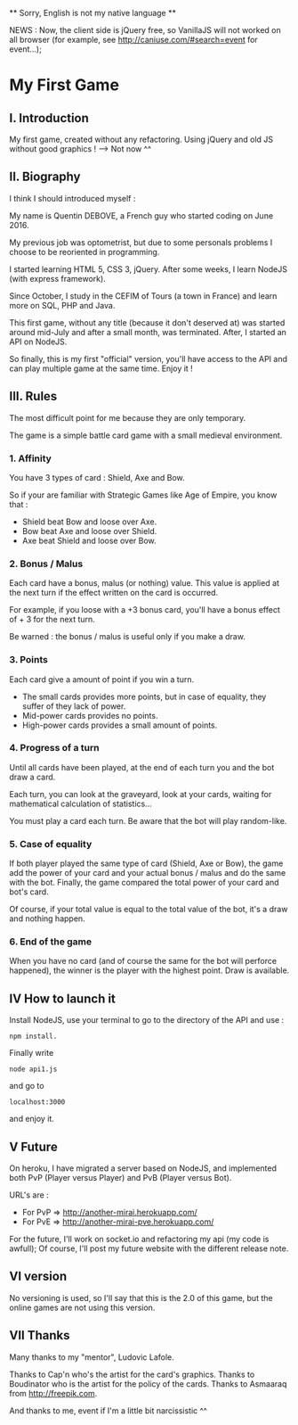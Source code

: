 ** Sorry, English is not my native language **

NEWS : Now, the client side is jQuery free, so VanillaJS will not worked on all browser (for example, see http://caniuse.com/#search=event for event...);

# My First Game

## I. Introduction

My first game, created without any refactoring. Using jQuery and old JS without good graphics ! --> Not now ^^

## II. Biography

I think I should introduced myself :

My name is Quentin DEBOVE, a French guy who started coding on June 2016.

My previous job was optometrist, but due to some personals problems I choose to be reoriented in programming.

I started learning HTML 5, CSS 3, jQuery. After some weeks, I learn NodeJS (with express framework).

Since October, I study in the CEFIM of Tours (a town in France) and learn more on SQL, PHP and Java.

This first game, without any title (because it don't deserved at) was started around mid-July and after a small month, was terminated. After, I started an API on NodeJS.

So finally, this is my first "official" version, you'll have access to the API and can play multiple game at the same time. Enjoy it !

## III. Rules

The most difficult point for me because they are only temporary.

The game is a simple battle card game with a small medieval environment.

### 1. Affinity

You have 3 types of card : Shield, Axe and Bow.

So if your are familiar with Strategic Games like Age of Empire, you know that :

* Shield beat Bow and loose over Axe.
* Bow beat Axe and loose over Shield.
* Axe beat Shield and loose over Bow.

### 2. Bonus / Malus

Each card have a bonus, malus (or nothing) value. This value is applied at the next turn if the effect written on the card is occurred.

For example, if you loose with a +3 bonus card, you'll have a bonus effect of + 3 for the next turn.

Be warned : the bonus / malus is useful only if you make a draw.

### 3. Points

Each card give a amount of point if you win a turn.

* The small cards provides more points, but in case of equality, they suffer of they lack of power.
* Mid-power cards provides no points.
* High-power cards provides a small amount of points.

### 4. Progress of a turn

Until all cards have been played, at the end of each turn you and the bot draw a card.

Each turn, you can look at the graveyard, look at your cards, waiting for mathematical calculation of statistics...

You must play a card each turn. Be aware that the bot will play random-like.

### 5. Case of equality

If both player played the same type of card (Shield, Axe or Bow), the game add the power of your card and your actual bonus / malus and do the same with the bot. Finally, the game compared the total power of your card and bot's card.

Of course, if your total value is equal to the total value of the bot, it's a draw and nothing happen.

### 6. End of the game

When you have no card (and of course the same for the bot will perforce happened), the winner is the player with the highest point. Draw is available.

## IV How to launch it

Install NodeJS, use your terminal to go to the directory of the API and use :
```
npm install.
```
Finally write
```
node api1.js
```
and go to
```
localhost:3000
```
and enjoy it.

## V Future

On heroku, I have migrated a server based on NodeJS, and implemented both PvP (Player versus Player) and PvB (Player versus Bot).

URL's are :

* For PvP => http://another-mirai.herokuapp.com/
* For PvE => http://another-mirai-pve.herokuapp.com/

For the future, I'll work on socket.io and refactoring my api (my code is awfull);
Of course, I'll post my future website with the different release note.

## VI version

No versioning is used, so I'll say that this is the 2.0 of this game, but the online games are not using this version.

## VII Thanks

Many thanks to my "mentor", Ludovic Lafole.

Thanks to Cap'n who's the artist for the card's graphics.
Thanks to Boudinator who is the artist for the policy of the cards.
Thanks to Asmaaraq from http://freepik.com.

And thanks to me, event if I'm a little bit narcissistic ^^
